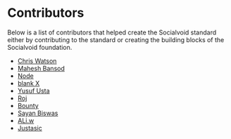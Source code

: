 # Contributors

Below is a list of contributors that helped create the
Socialvoid standard either by contributing to the standard
or creating the building blocks of the Socialvoid foundation.

 - [Chris Watson](https://github.com/watzon)
 - [Mahesh Bansod](https://github.com/maheshbansod)
 - [Node](https://github.com/QLG1)
 - [blank X](https://github.com/the-blank-x)
 - [Yusuf Usta](https://github.com/yusufusta)
 - [Roj](https://github.com/roj1512)
 - [Bounty](https://github.com/Bounty780)
 - [Sayan Biswas](https://github.com/Dank-del)
 - [ALi.w](https://github.com/ALiwoto)
 - [Justasic](https://github.com/Justasic)
